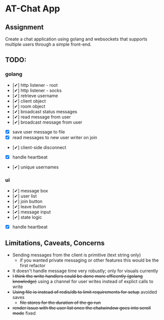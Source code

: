 # AT-Chat App

## Assignment
Create a chat application using golang and websockets that supports multiple users through a simple front-end.

## TODO: 
### golang
- [✔] http listener - root
- [✔] http listener - socks
- [✔] retrieve username
- [✔] client object
- [✔] room object
- [✔] broadcast status messages
- [✔] read message from user
- [✔] broadcast message from user
- [x] save user message to file
- [x] read messages to new user writer on join
- [✔] client-side disconnect
- [x] handle heartbeat
- [✔] unique usernames
### ui
- [✔] message box
- [✔] user list
- [✔] join button
- [✔] leave button
- [✔] message input
- [✔] state logic
- [x] handle heartbeat

## Limitations, Caveats, Concerns

- Sending messages from the client is primitive (text string only)
  - if you wanted private messaging or other features this would be the first refactor
- It doesn't handle message time very robustly; only for visuals currently
- ~~I think the write handlers could be done more efficently (golang knowledge)~~ using a channel for user writes instead of explict calls to write
- ~~Using file io instead of redis/db to limit requirements for setup~~ avoided saves
  - ~~file stores for the duration of the go run~~
- ~~render issue with the user list once the chatwindow goes into scroll mode~~ fixed